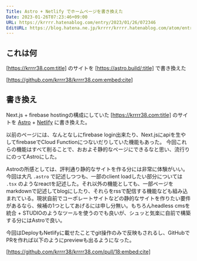 ```yaml
---
Title: Astro + Netlify でホームページを書き換えた
Date: 2023-01-26T07:23:46+09:00
URL: https://krrrr.hatenablog.com/entry/2023/01/26/072346
EditURL: https://blog.hatena.ne.jp/krrrr/krrrr.hatenablog.com/atom/entry/4207112889957592943
---
```


## これは何
[https://krrrr38.com:title] のサイトを [https://astro.build/:title] で書き換えた

[https://github.com/krrrr38/krrrr38.com:embed:cite]

<!-- more -->

## 書き換え

Next.js + firebase hostingの構成にしていた [https://krrrr38.com:title] のサイトを [Astro](https://astro.build/) + [Netlify](https://www.netlify.com/) に書き換えた。

以前のページには、なんとなしにfirebase login出来たり、Next.jsにapiを生やしてfirebaseでCloud Functionにつないだりしていた機能もあった。
今回これらの機能はすべて削ることで、おおよそ静的なページにできるなと思い、流行りにのってAstroにした。

Astroの所感としては、評判通り静的なサイトを作る分には非常に体験がいい。今回は大凡 `.astro` で記述しつつも、一部のclient loadしたい部分については `.tsx` のようなreactを記述した。それ以外の機能としても、一部ページをmarkdownで記述してblogにしたり、それらをrssで配信する機能なども組み込まれている。現状自前でコーポレートサイトなどの静的なサイトを作りたい要件があるなら、候補の1つとしてあげるには申し分無い。もちろんheadless cmsを統合 + STUDIOのようなツールを使うのでも良いが、シュッと気楽に自前で構築する分にはAstroで良い。

今回はDeployもNetlifyに載せたことでgit操作のみで反映もされるし、GitHubでPRを作れば以下のようにpreviewも出るようになった。

[https://github.com/krrrr38/krrrr38.com/pull/18:embed:cite]



